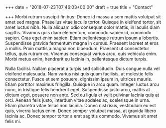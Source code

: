 +++
date = "2018-07-23T07:46:03+00:00"
draft = true
title = "Contact"

+++
Morbi rutrum suscipit finibus. Donec id massa a sem mattis volutpat sit amet sed magna. Phasellus vitae iaculis tortor. Quisque in eleifend tortor, sit amet luctus nibh. Nulla aliquam odio consequat dolor mattis, in iaculis diam sagittis. Vivamus quis diam elementum, commodo sapien id, commodo sapien. Cras eget enim sapien. Etiam pellentesque rutrum ipsum a lobortis. Suspendisse gravida fermentum magna in cursus. Praesent laoreet at eros a mollis. Proin mattis a magna non bibendum. Praesent ut consectetur tellus, quis rutrum ex. Vivamus consequat varius arcu, quis vehicula enim. Morbi metus enim, hendrerit eu lacinia in, pellentesque dictum turpis.

Nulla facilisi. Nullam placerat a turpis sed sollicitudin. Duis congue nulla vel eleifend malesuada. Nam varius nisi quis quam facilisis, at molestie felis consectetur. Fusce et sem posuere, dignissim ipsum in, ultrices mauris. Etiam porttitor maximus fringilla. Quisque in arcu quam. Integer luctus arcu nunc, in tristique felis hendrerit eget. Suspendisse justo arcu, mattis at dictum eget, posuere non ante. Sed eu ligula et velit pulvinar lacinia quis at orci. Aenean felis justo, interdum vitae sodales ac, scelerisque in urna. Etiam pharetra vitae tellus non lacinia. Donec nisl risus, vestibulum eu est quis, viverra luctus enim. Donec semper volutpat massa, at gravida libero lacinia ac. Donec tempor tortor a erat sagittis commodo. Vivamus sit amet felis mi.